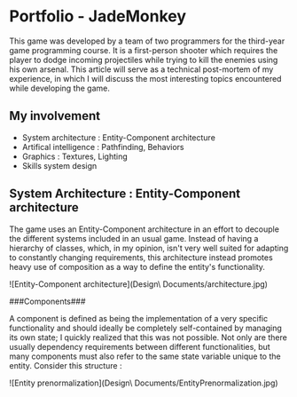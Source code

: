 Portfolio - JadeMonkey
==========

This game was developed by a team of two programmers for the third-year game programming course. It is a first-person
shooter which requires the player to dodge incoming projectiles while trying to kill the enemies using his own arsenal.
This article will serve as a technical post-mortem of my experience, in which I will discuss the most interesting
topics encountered while developing the game.

My involvement
---

- System architecture : Entity-Component architecture
- Artifical intelligence : Pathfinding, Behaviors
- Graphics : Textures, Lighting
- Skills system design

System Architecture : Entity-Component architecture
---

The game uses an Entity-Component architecture in an effort to decouple the different systems included in an usual game. 
Instead of having a hierarchy of classes, which, in my opinion, isn't very well suited 
for adapting to constantly changing requirements, this architecture instead promotes heavy use of composition as a way
to define the entity's functionality.

![Entity-Component architecture](Design\ Documents/architecture.jpg)

###Components###

A component is defined as being the implementation of a very specific functionality and should ideally be completely 
self-contained by managing its own state; I quickly realized that this was not possible. Not only are there usually
dependency requirements between different functionalities, but many components must also refer to the same state variable
unique to the entity. Consider this structure :

![Entity prenormalization](Design\ Documents/EntityPrenormalization.jpg)